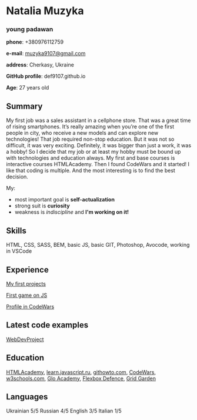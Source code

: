 # Natalia Muzyka
### young padawan
**phone**: +380976112759

**e-mail**: <muzyka9107@gmail.com>

**address**: Cherkasy, Ukraine

**GitHub profile**: def9107.github.io

**Age**: 27 years old

## Summary
My first job was a sales assistant in a cellphone store. That was a great time of rising smartphones. It’s really amazing when you’re one of the first people in city, who receive a new models and can explore new technologies! That job required non-stop education. But it was not so difficult, it was very exciting. Definitely, it was bigger than just a work, it was a hobby! So I decide that my job or at least my hobby must be bound up with technologies and education always. My first and base courses is interactive courses HTMLAcademy. Then I found CodeWars and it started! I like that coding is multiple. And the most interesting is to find the best decision. 

My:
* most important goal is **self-actualization**
* strong suit is **curiosity**
* weakness is *indiscipline* and **I'm working on it!**

## Skills
HTML, CSS, SASS, BEM, basic JS, basic GIT, Photoshop, Avocode, working in VSCode

## Experience
[My first projects](https://github.com/def9107/def9107.github.io/blob/master/README.md)

[First game on JS](https://def9107.github.io/js-lessons/hangman/)

[Profile in CodeWars](https://www.codewars.com/users/def9107)

## Latest code examples
[WebDevProject](https://def9107.github.io/webDevProject/)

## Education
[HTMLAcademy](https://htmlacademy.ru/), [learn.javascript.ru](http://learn.javascript.ru/), [githowto.com](https://githowto.com/), [CodeWars](https://www.codewars.com), [w3schools.com](https://www.w3schools.com/), [Glo Academy](https://www.youtube.com/channel/UCVswRUcKC-M35RzgPRv8qUg), [Flexbox Defence](http://www.flexboxdefense.com/), [Grid Garden](http://cssgridgarden.com/#ru)

## Languages
Ukrainian 5/5
Russian 4/5
English 3/5
Italian 1/5
